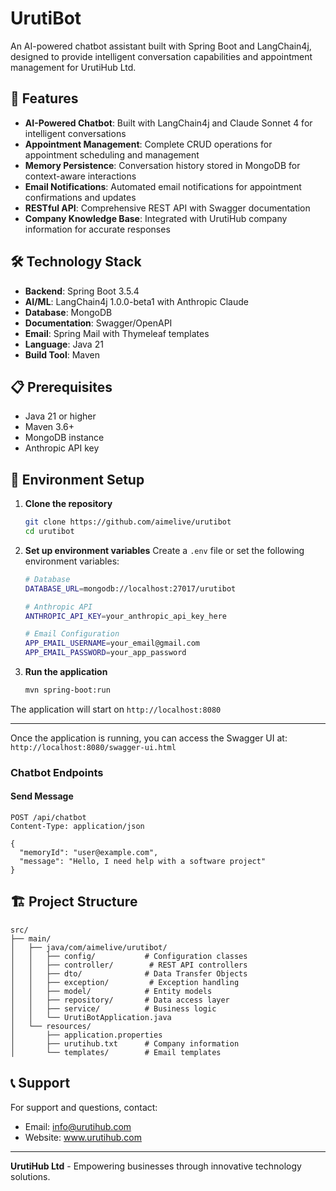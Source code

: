 # UrutiBot

An AI-powered chatbot assistant built with Spring Boot and LangChain4j, designed to provide intelligent conversation capabilities and appointment management for UrutiHub Ltd.

## 🚀 Features

- **AI-Powered Chatbot**: Built with LangChain4j and Claude Sonnet 4 for intelligent conversations
- **Appointment Management**: Complete CRUD operations for appointment scheduling and management
- **Memory Persistence**: Conversation history stored in MongoDB for context-aware interactions
- **Email Notifications**: Automated email notifications for appointment confirmations and updates
- **RESTful API**: Comprehensive REST API with Swagger documentation
- **Company Knowledge Base**: Integrated with UrutiHub company information for accurate responses

## 🛠️ Technology Stack

- **Backend**: Spring Boot 3.5.4
- **AI/ML**: LangChain4j 1.0.0-beta1 with Anthropic Claude
- **Database**: MongoDB
- **Documentation**: Swagger/OpenAPI
- **Email**: Spring Mail with Thymeleaf templates
- **Language**: Java 21
- **Build Tool**: Maven

## 📋 Prerequisites

- Java 21 or higher
- Maven 3.6+
- MongoDB instance
- Anthropic API key

## 🔧 Environment Setup

1. **Clone the repository**

   ```bash
   git clone https://github.com/aimelive/urutibot
   cd urutibot
   ```

2. **Set up environment variables**
   Create a `.env` file or set the following environment variables:

   ```bash
   # Database
   DATABASE_URL=mongodb://localhost:27017/urutibot

   # Anthropic API
   ANTHROPIC_API_KEY=your_anthropic_api_key_here

   # Email Configuration
   APP_EMAIL_USERNAME=your_email@gmail.com
   APP_EMAIL_PASSWORD=your_app_password
   ```

3. **Run the application**
   ```bash
   mvn spring-boot:run
   ```

The application will start on `http://localhost:8080`

---

Once the application is running, you can access the Swagger UI at:
`http://localhost:8080/swagger-ui.html`

### Chatbot Endpoints

#### Send Message

```http
POST /api/chatbot
Content-Type: application/json

{
  "memoryId": "user@example.com",
  "message": "Hello, I need help with a software project"
}
```

## 🏗️ Project Structure

```
src/
├── main/
│   ├── java/com/aimelive/urutibot/
│   │   ├── config/           # Configuration classes
│   │   ├── controller/        # REST API controllers
│   │   ├── dto/              # Data Transfer Objects
│   │   ├── exception/         # Exception handling
│   │   ├── model/            # Entity models
│   │   ├── repository/       # Data access layer
│   │   ├── service/          # Business logic
│   │   └── UrutiBotApplication.java
│   └── resources/
│       ├── application.properties
│       ├── urutihub.txt      # Company information
│       └── templates/        # Email templates
```

## 📞 Support

For support and questions, contact:

- Email: info@urutihub.com
- Website: www.urutihub.com

---

**UrutiHub Ltd** - Empowering businesses through innovative technology solutions.
